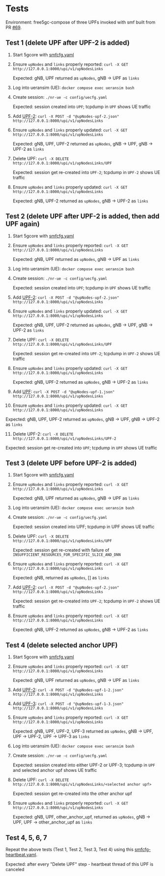 # Tests

Environment: free5gc-compose of three UPFs invoked with smf built from PR [#69](https://github.com/free5gc/smf/pull/69).

## Test 1 (delete UPF after UPF-2 is added)

1. Start 5gcore with [smfcfg.yaml](https://github.com/free5gc/free5gc-compose/blob/master/config/smfcfg.yaml)

2. Ensure `upNodes` and `links` properly reported: `curl -X GET http://127.0.0.1:8000/upi/v1/upNodesLinks`

   Expected: gNB, UPF returned as `upNodes`, gNB -> UPF as `links`

3. Log into ueransim (UE): `docker compose exec ueransim bash`

4. Create session: `./nr-ue -c config/uecfg.yaml`

   Expected: session created into `UPF`; tcpdump in `UPF` shows UE traffic

5. Add [UPF-2](./upNodes-upf-2.json): `curl -X POST -d "@upNodes-upf-2.json" http://127.0.0.1:8000/upi/v1/upNodesLinks`

6. Ensure `upNodes` and `links` properly updated: `curl -X GET http://127.0.0.1:8000/upi/v1/upNodesLinks`

   Expected: gNB, UPF, UPF-2 returned as `upNodes`, gNB -> UPF, gNB -> UPF-2 as `links`

7. Delete UPF: `curl -X DELETE http://127.0.0.1:8000/upi/v1/upNodesLinks/UPF`

   Expected: session get re-created into `UPF-2`; tcpdump in `UPF-2` shows UE traffic

8. Ensure `upNodes` and `links` properly updated: `curl -X GET http://127.0.0.1:8000/upi/v1/upNodesLinks`

   Expected: gNB, UPF-2 returned as `upNodes`, gNB -> UPF-2 as `links`


## Test 2 (delete UPF after UPF-2 is added, then add UPF again)

1. Start 5gcore with [smfcfg.yaml](https://github.com/free5gc/free5gc-compose/blob/master/config/smfcfg.yaml)

2. Ensure `upNodes` and `links` properly reported: `curl -X GET http://127.0.0.1:8000/upi/v1/upNodesLinks`

   Expected: gNB, UPF returned as `upNodes`, gNB -> UPF as `links`

3. Log into ueransim (UE): `docker compose exec ueransim bash`

4. Create session: `./nr-ue -c config/uecfg.yaml`

   Expected: session created into `UPF`; tcpdump in `UPF` shows UE traffic

5. Add [UPF-2](./upNodes-upf-2.json): `curl -X POST -d "@upNodes-upf-2.json" http://127.0.0.1:8000/upi/v1/upNodesLinks`

6. Ensure `upNodes` and `links` properly updated: `curl -X GET http://127.0.0.1:8000/upi/v1/upNodesLinks`

   Expected: gNB, UPF, UPF-2 returned as `upNodes`, gNB -> UPF, gNB -> UPF-2 as `links`

7. Delete UPF: `curl -X DELETE http://127.0.0.1:8000/upi/v1/upNodesLinks/UPF`

   Expected: session get re-created into `UPF-2`; tcpdump in `UPF-2` shows UE traffic

8. Ensure `upNodes` and `links` properly updated: `curl -X GET http://127.0.0.1:8000/upi/v1/upNodesLinks`

   Expected: gNB, UPF-2 returned as `upNodes`, gNB -> UPF-2 as `links`

9. Add [UPF](./upNodes-upf-1.json): `curl -X POST -d "@upNodes-upf-1.json" http://127.0.0.1:8000/upi/v1/upNodesLinks`

10. Ensure `upNodes` and `links` properly updated: `curl -X GET http://127.0.0.1:8000/upi/v1/upNodesLinks`

   Expected: gNB, UPF, UPF-2 returned as `upNodes`, gNB -> UPF, gNB -> UPF-2 as `links`

11. Delete UPF-2: `curl -X DELETE http://127.0.0.1:8000/upi/v1/upNodesLinks/UPF-2`

   Expected: session get re-created into `UPF`; tcpdump in `UPF` shows UE traffic


## Test 3 (delete UPF before UPF-2 is added)

1. Start 5gcore with [smfcfg.yaml](https://github.com/free5gc/free5gc-compose/blob/master/config/smfcfg.yaml)

2. Ensure `upNodes` and `links` properly reported: `curl -X GET http://127.0.0.1:8000/upi/v1/upNodesLinks`

   Expected: gNB, UPF returned as `upNodes`, gNB -> UPF as `links`

3. Log into ueransim (UE): `docker compose exec ueransim bash`

4. Create session: `./nr-ue -c config/uecfg.yaml`

   Expected: session created into UPF; tcpdump in UPF shows UE traffic

5. Delete UPF: `curl -X DELETE http://127.0.0.1:8000/upi/v1/upNodesLinks/UPF`

   Expected: session get re-created with failure of `INSUFFICIENT_RESOURCES_FOR_SPECIFIC_SLICE_AND_DNN`

6. Ensure `upNodes` and `links` properly reported: `curl -X GET http://127.0.0.1:8000/upi/v1/upNodesLinks`

   Expected: gNB, returned as `upNodes`, [] as `links`

7. Add [UPF-2](./upNodes-upf-2.json): `curl -X POST -d "@upNodes-upf-2.json" http://127.0.0.1:8000/upi/v1/upNodesLinks`

   Expected: session get re-created into `UPF-2`; tcpdump in `UPF-2` shows UE traffic

8. Ensure `upNodes` and `links` properly reported: `curl -X GET http://127.0.0.1:8000/upi/v1/upNodesLinks`

   Expected: gNB, UPF-2 returned as `upNodes`, gNB -> UPF-2 as `links`


## Test 4 (delete selected anchor UPF)

1. Start 5gcore with [smfcfg.yaml](https://github.com/free5gc/free5gc-compose/blob/master/config/smfcfg.yaml)

2. Ensure `upNodes` and `links` properly reported: `curl -X GET http://127.0.0.1:8000/upi/v1/upNodesLinks`

   Expected: gNB, UPF returned as `upNodes`, gNB -> UPF as `links`

3. Add [UPF-2](./upNodes-upf-1-2.json): `curl -X POST -d "@upNodes-upf-1-2.json" http://127.0.0.1:8000/upi/v1/upNodesLinks`

4. Add [UPF-3](./upNodes-upf-1-3.json): `curl -X POST -d "@upNodes-upf-1-3.json" http://127.0.0.1:8000/upi/v1/upNodesLinks`

5. Ensure `upNodes` and `links` properly reported: `curl -X GET http://127.0.0.1:8000/upi/v1/upNodesLinks`

   Expected: gNB, UPF, UPF-2, UPF-3 returned as `upNodes`, gNB -> UPF, UPF -> UPF-2, UPF -> UPF-3 as `links`

3. Log into ueransim (UE): `docker compose exec ueransim bash`

4. Create session: `./nr-ue -c config/uecfg.yaml`

   Expected: session created into either UPF-2 or UPF-3; tcpdump in `UPF` and selected anchor upf shows UE traffic

5. Delete UPF: `curl -X DELETE http://127.0.0.1:8000/upi/v1/upNodesLinks/<selected anchor upf>`

   Expected: session get re-created into the other anchor upf

6. Ensure `upNodes` and `links` properly reported: `curl -X GET http://127.0.0.1:8000/upi/v1/upNodesLinks`

   Expected: gNB, UPF, other_anchor_upf, returned as `upNodes`, gNB -> UPF, UPF -> other_anchor_upf as `links`

## Test 4, 5, 6, 7

Repeat the above tests (Test 1, Test 2, Test 3, Test 4) using this [smfcfg-heartbeat.yaml](./smfcfg-heartbeat.yaml).

Expected: after every "Delete UPF" step - heartbeat thread of this UPF is canceled
